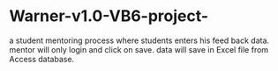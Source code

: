 # Warner-v1.0-VB6-project-
a student mentoring process where students enters his feed back data. mentor will only login and click on save. data will save in Excel file from Access database.
